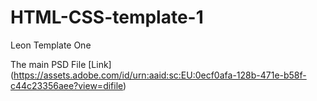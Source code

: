 # HTML-CSS-template-1
Leon Template One

The main PSD File [Link] (https://assets.adobe.com/id/urn:aaid:sc:EU:0ecf0afa-128b-471e-b58f-c44c23356aee?view=difile)
